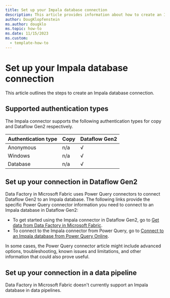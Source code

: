 ```yaml
---
title: Set up your Impala database connection
description: This article provides information about how to create an Impala database connection in Microsoft Fabric.
author: DougKlopfenstein
ms.author: dougklo
ms.topic: how-to
ms.date: 11/15/2023
ms.custom:
  - template-how-to
---
```


# Set up your Impala database connection

This article outlines the steps to create an Impala database connection.


## Supported authentication types

The Impala connector supports the following authentication types for copy and Dataflow Gen2 respectively.  

|Authentication type |Copy |Dataflow Gen2 |
|:---|:---|:---|
|Anonymous| n/a | √ |
|Windows| n/a | √ |
|Database| n/a | √ |

## Set up your connection in Dataflow Gen2

Data Factory in Microsoft Fabric uses Power Query connectors to connect Dataflow Gen2 to an Impala database. The following links provide the specific Power Query connector information you need to connect to an Impala database in Dataflow Gen2:

- To get started using the Impala connector in Dataflow Gen2, go to [Get data from Data Factory in Microsoft Fabric](/power-query/where-to-get-data#get-data-from-data-factory-in-microsoft-fabric-preview).
- To connect to the Impala connector from Power Query, go to [Connect to an Impala database from Power Query Online](/power-query/connectors/impala-database#connect-to-an-impala-database-from-power-query-online).

In some cases, the Power Query connector article might include advanced options, troubleshooting, known issues and limitations, and other information that could also prove useful.

## Set up your connection in a data pipeline

Data Factory in Microsoft Fabric doesn't currently support an Impala database in data pipelines.
